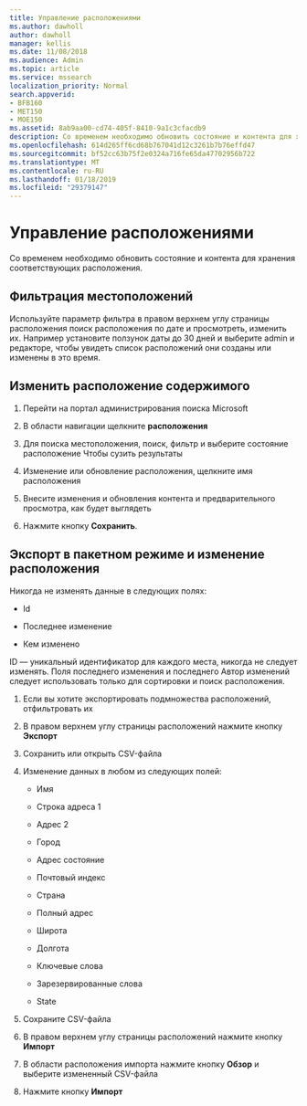 ```yaml
---
title: Управление расположениями
ms.author: dawholl
author: dawholl
manager: kellis
ms.date: 11/08/2018
ms.audience: Admin
ms.topic: article
ms.service: mssearch
localization_priority: Normal
search.appverid:
- BFB160
- MET150
- MOE150
ms.assetid: 8ab9aa00-cd74-405f-8410-9a1c3cfacdb9
description: Со временем необходимо обновить состояние и контента для хранения соответствующих расположения.
ms.openlocfilehash: 614d265ff6cd68b767041d12c3261b7b76effd47
ms.sourcegitcommit: bf52cc63b75f2e0324a716fe65da47702956b722
ms.translationtype: MT
ms.contentlocale: ru-RU
ms.lasthandoff: 01/18/2019
ms.locfileid: "29379147"
---
```

# <a name="manage-locations"></a>Управление расположениями

Со временем необходимо обновить состояние и контента для хранения соответствующих расположения. 
  
## <a name="filter-locations"></a>Фильтрация местоположений

Используйте параметр фильтра в правом верхнем углу страницы расположения поиск расположения по дате и просмотреть, изменить их. Например установите ползунок даты до 30 дней и выберите admin и редакторе, чтобы увидеть список расположений они созданы или изменены в это время.
  
## <a name="change-location-content"></a>Изменить расположение содержимого

1. Перейти на портал администрирования поиска Microsoft
    
2. В области навигации щелкните **расположения**
    
3. Для поиска местоположения, поиск, фильтр и выберите состояние расположение Чтобы сузить результаты
    
4. Изменение или обновление расположения, щелкните имя расположения
    
5. Внесите изменения и обновления контента и предварительного просмотра, как будет выглядеть 
    
6. Нажмите кнопку **Сохранить**.
    
## <a name="bulk-export-and-edit-locations"></a>Экспорт в пакетном режиме и изменение расположения

Никогда не изменять данные в следующих полях:
  
- Id
    
- Последнее изменение
    
- Кем изменено
    
ID — уникальный идентификатор для каждого места, никогда не следует изменять. Поля последнего изменения и последнего Автор изменений следует использовать только для сортировки и поиск расположения.
  
1. Если вы хотите экспортировать подмножества расположений, отфильтровать их
    
2. В правом верхнем углу страницы расположений нажмите кнопку **Экспорт**
    
3. Сохранить или открыть CSV-файла
    
4. Изменение данных в любом из следующих полей:
    
   - Имя
    
   - Строка адреса 1
    
   - Адрес 2
    
   - Город
    
   - Адрес состояние
    
   - Почтовый индекс
    
   - Страна
    
   - Полный адрес
    
   - Широта
    
   - Долгота
    
   - Ключевые слова
    
   - Зарезервированные слова
    
   - State
    
5. Сохраните CSV-файла
    
6. В правом верхнем углу страницы расположений нажмите кнопку **Импорт**
    
7. В области расположения импорта нажмите кнопку **Обзор** и выберите измененный CSV-файла 
    
8. Нажмите кнопку **Импорт**

  

